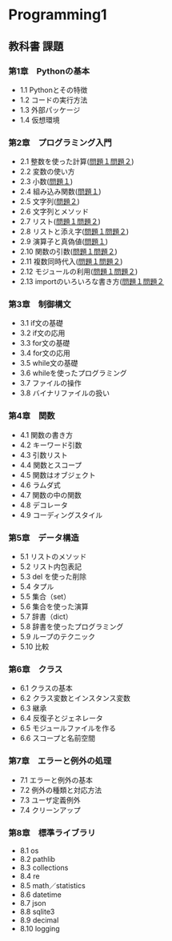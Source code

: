 # Programming1
## 教科書 課題
### 第1章　Pythonの基本
* 1.1 Pythonとその特徴
* 1.2 コードの実行方法
* 1.3 外部パッケージ
* 1.4 仮想環境
### 第2章　プログラミング入門
* 2.1 整数を使った計算([問題１](CHAPTER02/2.1oparetor/Q2_1_1.py)[問題２](CHAPTER02/2.1oparetor/Q2_1_2.py))
* 2.2 変数の使い方
* 2.3 小数([問題１](CHAPTER02/2.3few/Q2_3_1.py))
* 2.4 組み込み関数([問題１](CHAPTER02/2.4/Q2_4_1.py))
* 2.5 文字列([問題２](CHAPTER02/2.5string/Q2_5_2.py))
* 2.6 文字列とメソッド
* 2.7 リスト([問題１](CHAPTER02/2.7list/Q2_7_1.py)[問題２](CHAPTER02/2.7list/Q2_7_2.py))
* 2.8 リストと添え字([問題１](CHAPTER02/2.8list_index/Q2_8_1.py)[問題２](CHAPTER02/2.8list_index/.py))
* 2.9 演算子と真偽値([問題１](CHAPTER02/2.9ope_boolean/Q2_9_1.py))
* 2.10 関数の引数([問題１](CHAPTER02/2.10Function_Arguments/Q2_10_1.py)[問題２](CHAPTER02/2.10Function_Arguments/Q2_10_2.py))     
* 2.11 複数同時代入([問題１](CHAPTER02/2.11SequenceUnpacking/Q2_11_1.py)[問題２](CHAPTER02/2.11SequenceUnpacking/Q2_11_2.py))
* 2.12 モジュールの利用([問題１](CHAPTER02/2.12Module/Q2_12_1.py)[問題２](CHAPTER02/2.12Module/Q2_12_2.py))
* 2.13 importのいろいろな書き方([問題１](CHAPTER02/2.13ImportDrow/Q2_13_1.py)[問題２](CHAPTER02/2.13ImportDrow/Q2_13_2.py)
### 第3章　制御構文
* 3.1 if文の基礎
* 3.2 if文の応用
* 3.3 for文の基礎
* 3.4 for文の応用
* 3.5 while文の基礎
* 3.6 whileを使ったプログラミング
* 3.7 ファイルの操作
* 3.8 バイナリファイルの扱い
### 第4章　関数
* 4.1 関数の書き方
* 4.2 キーワード引数
* 4.3 引数リスト
* 4.4 関数とスコープ
* 4.5 関数はオブジェクト
* 4.6 ラムダ式
* 4.7 関数の中の関数
* 4.8 デコレータ
* 4.9 コーディングスタイル
### 第5章　データ構造
* 5.1 リストのメソッド
* 5.2 リスト内包表記
* 5.3 del を使った削除
* 5.4 タプル
* 5.5 集合（set）
* 5.6 集合を使った演算
* 5.7 辞書（dict）
* 5.8 辞書を使ったプログラミング
* 5.9 ループのテクニック
* 5.10 比較
### 第6章　クラス
* 6.1 クラスの基本
* 6.2 クラス変数とインスタンス変数
* 6.3 継承
* 6.4 反復子とジェネレータ
* 6.5 モジュールファイルを作る
* 6.6 スコープと名前空間
### 第7章　エラーと例外の処理
* 7.1 エラーと例外の基本
* 7.2 例外の種類と対応方法
* 7.3 ユーザ定義例外
* 7.4 クリーンアップ
### 第8章　標準ライブラリ
* 8.1 os
* 8.2 pathlib
* 8.3 collections
* 8.4 re
* 8.5 math／statistics
* 8.6 datetime
* 8.7 json
* 8.8 sqlite3
* 8.9 decimal
* 8.10 logging
